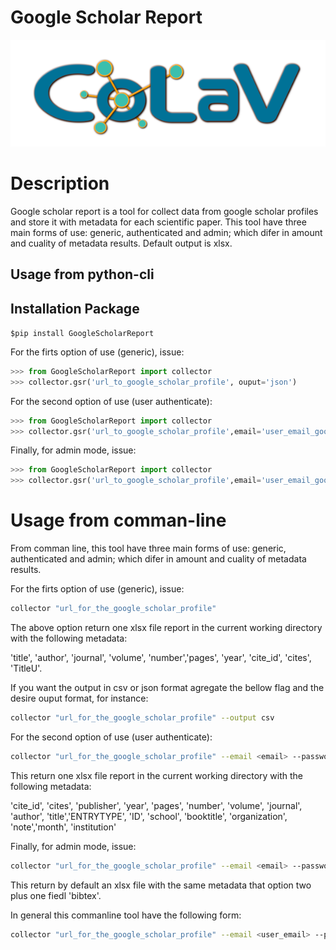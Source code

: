 # Google Scholar Report
<center><img src="https://raw.githubusercontent.com/colav/colav.github.io/master/img/Logo.png"/></center>

# Description
Google scholar report is a tool for collect data from google scholar profiles and store it with metadata for each scientific paper. This tool have three main forms of use: generic, authenticated and admin; which difer in amount and cuality of metadata results. Default output is xlsx.

## Usage from python-cli

## Installation Package
`$pip install GoogleScholarReport`

For the firts option of use (generic), issue: 

```python
>>> from GoogleScholarReport import collector
>>> collector.gsr('url_to_google_scholar_profile', ouput='json')

```
For the second option of use (user authenticate):
```python
>>> from GoogleScholarReport import collector
>>> collector.gsr('url_to_google_scholar_profile',email='user_email_google_scholar',password='pass_user_gs',' ouput='json')

```

Finally, for admin mode, issue: 
```python
>>> from GoogleScholarReport import collector
>>> collector.gsr('url_to_google_scholar_profile',email='user_email_google_scholar',password='pass_user_gs', ouput='some_ouput(csv,json)',admin=True)

```

# Usage from comman-line 
From comman line, this tool have three main forms of use: generic, authenticated and admin; which difer in amount and cuality of metadata results.

For the firts option of use (generic), issue: 

```bash
collector "url_for_the_google_scholar_profile"
```
The above option return one xlsx file report in the current working directory with the following metadata:

'title', 'author', 'journal', 'volume', 'number','pages', 'year', 'cite_id', 'cites', 'TitleU'.

If you want the output in csv or json format agregate the bellow flag and the desire ouput format, for instance:

```bash
collector "url_for_the_google_scholar_profile" --output csv
```

For the second option of use (user authenticate):

```bash
collector "url_for_the_google_scholar_profile" --email <email> --password <password>
```

This return one xlsx file report in the current working directory with the following metadata:

'cite_id', 'cites', 'publisher', 'year', 'pages', 'number', 'volume', 'journal', 'author', 'title','ENTRYTYPE', 'ID', 'school', 'booktitle', 'organization', 'note','month', 'institution'
 
 Finally, for admin mode, issue: 
 
 ```bash
collector "url_for_the_google_scholar_profile" --email <email> --password <password> --admin
```

This return by default an xlsx file with the same metadata that option two plus one fiedl 'bibtex'.

In general this commanline tool have the following form:

```bash
collector "url_for_the_google_scholar_profile" --email <user_email> --password <password> --output <format> --admin
```
